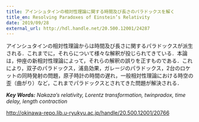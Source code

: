 ```yaml
---
title: アインシュタインの相対性理論に関する時間及び長さのパラドックスを解く
title_en: Resolving Paradoxes of Einstein’s Relativity
date: 2019/09/28
external_url: http://hdl.handle.net/20.500.12001/24287
---
```

アインシュタインの相対性理論からは時間及び長さに関するパラドックスが派生される．これまでに，それらについて様々な解釈が投じられてきている．本論は，仲座の新相対性理論によって，それらの解釈の誤りを正すものである．これにより，双子のパラドックス，浦島効果，ガレージのパラドックス，2台のロケットの同時発射の問題，原子時計の時間の遅れ，一般相対性理論における時空の歪（曲がり）など，これまでパラドックスとされてきた問題が解決される．

***Key Words:*** *Nakaza’s relativity, Lorentz transformation, twinpradox, time delay, length contraction*



http://okinawa-repo.lib.u-ryukyu.ac.jp/handle/20.500.12001/20766
